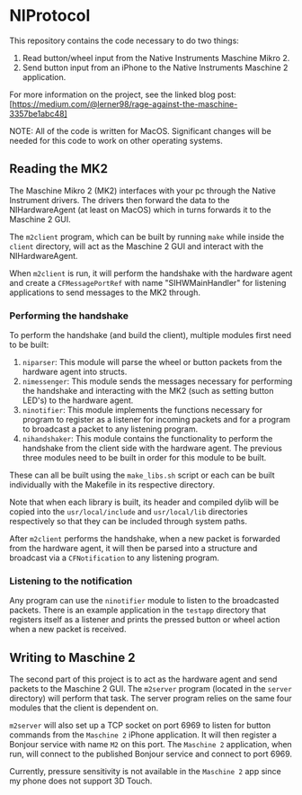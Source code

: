 # NIProtocol

This repository contains the code necessary to do two things:

1. Read button/wheel input from the Native Instruments Maschine Mikro 2.
2. Send button input from an iPhone to the Native Instruments Maschine 2 application.

For more information on the project, see the linked blog post: [https://medium.com/@lerner98/rage-against-the-maschine-3357be1abc48]

NOTE: All of the code is written for MacOS. Significant changes will be needed for this code to work on other operating systems.

## Reading the MK2

The Maschine Mikro 2 (MK2) interfaces with your pc through the Native Instrument drivers. The drivers then forward the data to the NIHardwareAgent (at least on MacOS) which in turns forwards it to the Maschine 2 GUI.

The `m2client` program, which can be built by running `make` while inside the `client` directory, will act as the Maschine 2 GUI and interact with the NIHardwareAgent.

When `m2client` is run, it will perform the handshake with the hardware agent and create a `CFMessagePortRef` with name "SIHWMainHandler" for listening applications to send messages to the MK2 through.

### Performing the handshake

To perform the handshake (and build the client), multiple modules first need to be built:

1. `niparser`: This module will parse the wheel or button packets from the hardware agent into structs.
2. `nimessenger`: This module sends the messages necessary for performing the handshake and interacting with the MK2 (such as setting button LED's) to the hardware agent.
3. `ninotifier`: This module implements the functions necessary for program to register as a listener for incoming packets and for a program to broadcast a packet to any listening program.
4. `nihandshaker`: This module contains the functionality to perform the handshake from the client side with the hardware agent. The previous three modules need to be built in order for this module to be built.

These can all be built using the `make_libs.sh` script or each can be built individually with the Makefile in its respective directory.

Note that when each library is built, its header and compiled dylib will be copied into the `usr/local/include` and `usr/local/lib` directories respectively so that they can be included through system paths.

After `m2client` performs the handshake, when a new packet is forwarded from the hardware agent, it will then be parsed into a structure and broadcast via a `CFNotification` to any listening program.

### Listening to the notification

Any program can use the `ninotifier` module to listen to the broadcasted packets. There is an example application in the `testapp` directory that registers itself as a listener and prints the pressed button or wheel action when a new packet is received.

## Writing to Maschine 2

The second part of this project is to act as the hardware agent and send packets to the Maschine 2 GUI. The `m2server` program (located in the `server` directory) will perform that task. The server program relies on the same four modules that the client is dependent on.

`m2server` will also set up a TCP socket on port 6969 to listen for button commands from the `Maschine 2` iPhone application. It will then register a Bonjour service with name `M2` on this port. The `Maschine 2` application, when run, will connect to the published Bonjour service and connect to port 6969.

Currently, pressure sensitivity is not available in the `Maschine 2` app since my phone does not support 3D Touch.

